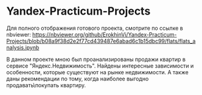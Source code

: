 # Yandex-Practicum-Projects
Для полного отображения готового проекта, смотрите по ссылке в nbviewer:
https://nbviewer.org/github/ErokhinVi/Yandex-Practicum-Projects/blob/b08a9f38d2e2f77cd439487e6abad6c1b15dbc99/flats/flats_analysis.ipynb

В данном проекте мною был проанализированы продажи квартир в сервисе "Яндекс.Недвижимость".
Найдены интересные зависимости и особенности, которые существуют на рынке недвижимости. А также даны рекомендации по тому, когда наиболее выгодно продавать\покупать квартиру.

